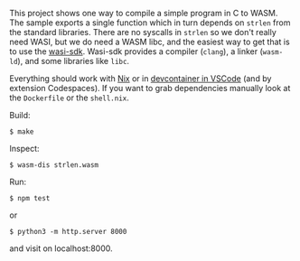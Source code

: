 This project shows one way to compile a simple program in C to WASM. The sample exports a single function which in turn depends on `strlen` from the standard libraries. There are no syscalls in `strlen` so we don't really need WASI, but we do need a WASM libc, and the easiest way to get that is to use the [wasi-sdk](https://github.com/WebAssembly/wasi-sdk). Wasi-sdk provides a compiler (`clang`), a linker (`wasm-ld`), and some libraries like `libc`.

Everything should work with [Nix](https://nixos.org) or in [devcontainer in VSCode](https://code.visualstudio.com/docs/remote/containers) (and by extension Codespaces). If you want to grab dependencies manually look at the `Dockerfile` or the `shell.nix`.

Build:

```
$ make
```

Inspect:

```
$ wasm-dis strlen.wasm
```

Run:

```
$ npm test
```

or

```
$ python3 -m http.server 8000
```

and visit on localhost:8000.